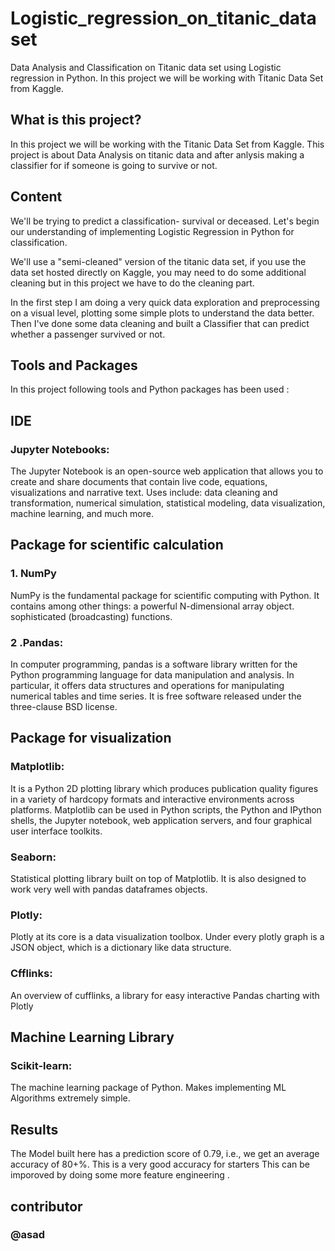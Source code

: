 # Logistic_regression_on_titanic_dataset
Data Analysis and Classification on Titanic data set using Logistic regression in Python.
In this project we will be working with Titanic Data Set from Kaggle. 

## What is this project?

In this project we will be working with the Titanic Data Set from Kaggle.
This project is about Data Analysis on titanic data and after anlysis making a classifier for if someone is going to survive or not.

## Content

We'll be trying to predict a classification- survival or deceased. Let's begin our understanding of implementing Logistic Regression in Python for classification.

We'll use a "semi-cleaned" version of the titanic data set, if you use the data set hosted directly on Kaggle, you may need to do some additional cleaning but in this project we have to do the cleaning part.

In the first step I am doing a very quick data exploration and preprocessing on a visual level, plotting some simple plots to understand the data better. Then I've done some data cleaning and built a Classifier that can predict whether a passenger survived or not.


## Tools and Packages

In this project following tools and Python packages has been used :
## IDE

### Jupyter Notebooks: 
The Jupyter Notebook is an open-source web application that allows you to create and share documents that contain live code, equations, visualizations and narrative text. Uses include: data cleaning and transformation, numerical simulation, statistical modeling, data visualization, machine learning, and much more.

## Package for scientific calculation 

### 1. NumPy
NumPy is the fundamental package for scientific computing with Python. It contains among other things: a powerful N-dimensional array object. sophisticated (broadcasting) functions.

### 2 .Pandas: 
In computer programming, pandas is a software library written for the Python programming language for data manipulation and analysis. In particular, it offers data structures and operations for manipulating numerical tables and time series. It is free software released under the three-clause BSD license.

## Package for visualization

### Matplotlib: 
It is a Python 2D plotting library which produces publication quality figures in a variety of hardcopy formats and interactive environments across platforms. Matplotlib can be used in Python scripts, the Python and IPython shells, the Jupyter notebook, web application servers, and four graphical user interface toolkits.

### Seaborn: 
Statistical plotting library built on top of Matplotlib. It is also designed to work very well with pandas dataframes objects.

### Plotly:
Plotly at its core is a data visualization toolbox. Under every plotly graph is a JSON object, which is a dictionary like data structure.
### Cfflinks:
An overview of cufflinks, a library for easy interactive Pandas charting with Plotly

## Machine Learning Library 

### Scikit-learn: 
The machine learning package of Python. Makes implementing ML Algorithms extremely simple.

## Results
The Model built here has a prediction score of 0.79, i.e., we get an average accuracy of 80+%. This is a very good accuracy for starters This can be imporoved by doing some more feature engineering . 

## contributor
### @asad
